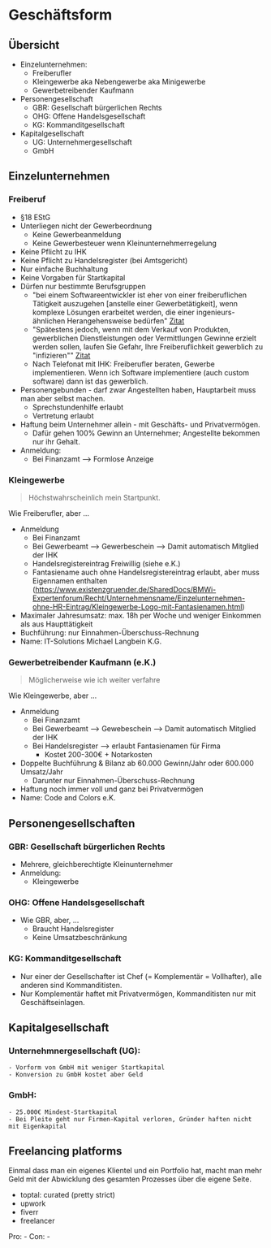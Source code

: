 # Geschäftsform


## Übersicht

- Einzelunternehmen:
    - Freiberufler
    - Kleingewerbe aka Nebengewerbe aka Minigewerbe
    - Gewerbetreibender Kaufmann
- Personengesellschaft
    - GBR: Gesellschaft bürgerlichen Rechts
    - OHG: Offene Handelsgesellschaft
    - KG: Kommanditgesellschaft
- Kapitalgesellschaft
    - UG: Unternehmergesellschaft
    - GmbH



## Einzelunternehmen

### Freiberuf
- §18 EStG
- Unterliegen nicht der Gewerbeordnung
    - Keine Gewerbeanmeldung
    - Keine Gewerbesteuer wenn Kleinunternehmerregelung
- Keine Pflicht zu IHK 
- Keine Pflicht zu Handelsregister (bei Amtsgericht)
- Nur einfache Buchhaltung
- Keine Vorgaben für Startkapital
- Dürfen nur bestimmte Berufsgruppen
    - "bei einem Softwareentwickler ist eher von einer freiberuflichen Tätigkeit auszugehen [anstelle einer Gewerbetätigkeit], wenn komplexe Lösungen erarbeitet werden, die einer ingenieurs-ähnlichen Herangehensweise bedürfen" [Zitat](https://www.vgsd.de/freiberufler-oder-gewerbe-der-kleine-unterschied-und-seine-folgen/)
    - "Spätestens jedoch, wenn mit dem Verkauf von Produkten, gewerblichen Dienstleistungen oder Vermittlungen Gewinne erzielt werden sollen, laufen Sie Gefahr, Ihre Freiberuflichkeit gewerblich zu "infizieren"" [Zitat](https://www.vgsd.de/freiberufler-oder-gewerbe-der-kleine-unterschied-und-seine-folgen/)
    - Nach Telefonat mit IHK: Freiberufler beraten, Gewerbe implementieren. Wenn ich Software implementiere (auch custom software) dann ist das gewerblich. 
- Personengebunden - darf zwar Angestellten haben, Hauptarbeit muss man aber selbst machen.
    - Sprechstundenhilfe erlaubt
    - Vertretung erlaubt
- Haftung beim Unternehmer allein - mit Geschäfts- und Privatvermögen.
    - Dafür gehen 100% Gewinn an Unternehmer; Angestellte bekommen nur ihr Gehalt.
- Anmeldung: 
    - Bei Finanzamt --> Formlose Anzeige




### Kleingewerbe 
> Höchstwahrscheinlich mein Startpunkt.

Wie Freiberufler, aber ...
- Anmeldung 
    - Bei Finanzamt
    - Bei Gewerbeamt --> Gewerbeschein
                     --> Damit automatisch Mitglied der IHK
    - Handelsregistereintrag Freiwillig (siehe e.K.)
    - Fantasiename auch ohne Handelsregistereintrag erlaubt, aber muss Eigennamen enthalten (https://www.existenzgruender.de/SharedDocs/BMWi-Expertenforum/Recht/Unternehmensname/Einzelunternehmen-ohne-HR-Eintrag/Kleingewerbe-Logo-mit-Fantasienamen.html)
- Maximaler Jahresumsatz: 
     max. 18h per Woche und weniger Einkommen als aus Haupttätigkeit
- Buchführung: nur Einnahmen-Überschuss-Rechnung
- Name: IT-Solutions Michael Langbein K.G.



### Gewerbetreibender Kaufmann (e.K.)
> Möglicherweise wie ich weiter verfahre

Wie Kleingewerbe, aber ...
- Anmeldung 
    - Bei Finanzamt
    - Bei Gewerbeamt  --> Gewebeschein
                      --> Damit automatisch Mitglied der IHK
    - Bei Handelsregister --> erlaubt Fantasienamen für Firma
        - Kostet 200-300€ + Notarkosten
- Doppelte Buchführung & Bilanz ab 60.000 Gewinn/Jahr oder 600.000 Umsatz/Jahr
    - Darunter nur Einnahmen-Überschuss-Rechnung
- Haftung noch immer voll und ganz bei Privatvermögen
- Name: Code and Colors e.K.




## Personengesellschaften

### GBR: Gesellschaft bürgerlichen Rechts
 - Mehrere, gleichberechtigte Kleinunternehmer
 - Anmeldung: 
    - Kleingewerbe


### OHG: Offene Handelsgesellschaft
 -  Wie GBR, aber, ...
    - Braucht Handelsregister
    - Keine Umsatzbeschränkung

### KG: Kommanditgesellschaft
 - Nur einer der Gesellschafter ist Chef (= Komplementär = Vollhafter), alle anderen sind Kommanditisten.
 - Nur Komplementär haftet mit Privatvermögen, Kommanditisten nur mit Geschäftseinlagen.


## Kapitalgesellschaft

### Unternehmnergesellschaft (UG):
    - Vorform von GmbH mit weniger Startkapital
    - Konversion zu GmbH kostet aber Geld
    
### GmbH:
    - 25.000€ Mindest-Startkapital
    - Bei Pleite geht nur Firmen-Kapital verloren, Gründer haften nicht mit Eigenkapital







## Freelancing platforms
Einmal dass man ein eigenes Klientel und ein Portfolio hat, macht man mehr Geld mit der Abwicklung des gesamten Prozesses über die eigene Seite.

 - toptal: curated (pretty strict)
 - upwork
 - fiverr
 - freelancer

 Pro:
    - 
Con:
    - 

